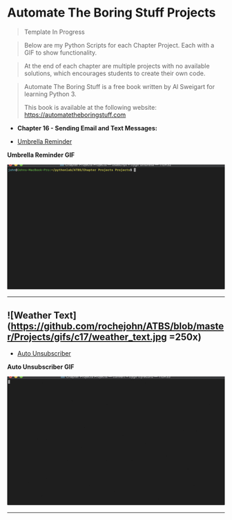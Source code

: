 # Automate The Boring Stuff Projects


>Template In Progress

> Below are my Python Scripts for each  Chapter Project.
> Each with a GIF to show functionality.

> At the end of each chapter are multiple projects with no available solutions, which encourages students to create their own code.

> Automate The Boring Stuff is a free book written by Al Sweigart for learning Python 3. 
> 
> This book is available at the following website: https://automatetheboringstuff.com


* **Chapter 16 - Sending Email and Text Messages:**  


 * [Umbrella Reminder](https://github.com/rochejohn/ATBS/blob/master/Projects/Umbrella.py)    

**Umbrella Reminder GIF**

![GIF](https://github.com/rochejohn/ATBS/blob/master/Projects/gifs/c17/umbrella.gif)

---
![Weather Text](https://github.com/rochejohn/ATBS/blob/master/Projects/gifs/c17/weather_text.jpg =250x)
---


* [Auto Unsubscriber](https://github.com/rochejohn/ATBS/blob/master/Projects/Auto_Unsubscriber.py)




**Auto Unsubscriber GIF**

![GIF](https://github.com/rochejohn/ATBS/blob/master/Projects/gifs/c17/EMAIL_UNSUB.gif)

---
